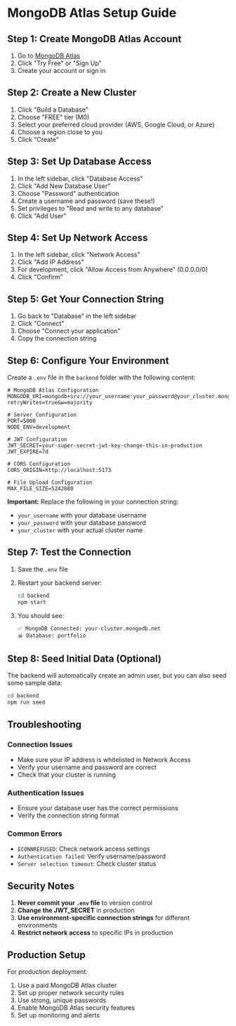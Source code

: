 # MongoDB Atlas Setup Guide

## Step 1: Create MongoDB Atlas Account

1. Go to [MongoDB Atlas](https://www.mongodb.com/atlas)
2. Click "Try Free" or "Sign Up"
3. Create your account or sign in

## Step 2: Create a New Cluster

1. Click "Build a Database"
2. Choose "FREE" tier (M0)
3. Select your preferred cloud provider (AWS, Google Cloud, or Azure)
4. Choose a region close to you
5. Click "Create"

## Step 3: Set Up Database Access

1. In the left sidebar, click "Database Access"
2. Click "Add New Database User"
3. Choose "Password" authentication
4. Create a username and password (save these!)
5. Set privileges to "Read and write to any database"
6. Click "Add User"

## Step 4: Set Up Network Access

1. In the left sidebar, click "Network Access"
2. Click "Add IP Address"
3. For development, click "Allow Access from Anywhere" (0.0.0.0/0)
4. Click "Confirm"

## Step 5: Get Your Connection String

1. Go back to "Database" in the left sidebar
2. Click "Connect"
3. Choose "Connect your application"
4. Copy the connection string

## Step 6: Configure Your Environment

Create a `.env` file in the `backend` folder with the following content:

```env
# MongoDB Atlas Configuration
MONGODB_URI=mongodb+srv://your_username:your_password@your_cluster.mongodb.net/portfolio?retryWrites=true&w=majority

# Server Configuration
PORT=5000
NODE_ENV=development

# JWT Configuration
JWT_SECRET=your-super-secret-jwt-key-change-this-in-production
JWT_EXPIRE=7d

# CORS Configuration
CORS_ORIGIN=http://localhost:5173

# File Upload Configuration
MAX_FILE_SIZE=5242880
```

**Important:** Replace the following in your connection string:
- `your_username` with your database username
- `your_password` with your database password
- `your_cluster` with your actual cluster name

## Step 7: Test the Connection

1. Save the `.env` file
2. Restart your backend server:
   ```bash
   cd backend
   npm start
   ```

3. You should see:
   ```
   ✅ MongoDB Connected: your-cluster.mongodb.net
   📊 Database: portfolio
   ```

## Step 8: Seed Initial Data (Optional)

The backend will automatically create an admin user, but you can also seed some sample data:

```bash
cd backend
npm run seed
```

## Troubleshooting

### Connection Issues
- Make sure your IP address is whitelisted in Network Access
- Verify your username and password are correct
- Check that your cluster is running

### Authentication Issues
- Ensure your database user has the correct permissions
- Verify the connection string format

### Common Errors
- `ECONNREFUSED`: Check network access settings
- `Authentication failed`: Verify username/password
- `Server selection timeout`: Check cluster status

## Security Notes

1. **Never commit your `.env` file** to version control
2. **Change the JWT_SECRET** in production
3. **Use environment-specific connection strings** for different environments
4. **Restrict network access** to specific IPs in production

## Production Setup

For production deployment:
1. Use a paid MongoDB Atlas cluster
2. Set up proper network security rules
3. Use strong, unique passwords
4. Enable MongoDB Atlas security features
5. Set up monitoring and alerts
